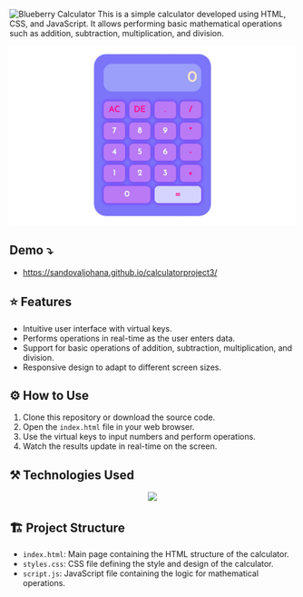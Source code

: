 
![Blueberry Calculator](https://github.com/Sandovaljohana/calculatorproject3/assets/149192818/14551c4f-5907-4245-aa89-67a4c84bc2f7)
This is a simple calculator developed using HTML, CSS, and JavaScript. It allows performing basic mathematical operations such as addition, subtraction, multiplication, and division.

![calculator-purple](public/src/images/calculator.png)

## Demo ⤵

- https://sandovaljohana.github.io/calculatorproject3/

## ⭐ Features

- Intuitive user interface with virtual keys.
- Performs operations in real-time as the user enters data.
- Support for basic operations of addition, subtraction, multiplication, and division.
- Responsive design to adapt to different screen sizes.

## ⚙ How to Use 

1. Clone this repository or download the source code.
2. Open the `index.html` file in your web browser.
3. Use the virtual keys to input numbers and perform operations.
4. Watch the results update in real-time on the screen.

## ⚒ Technologies Used


<p align="center">
  <a href="https://skillicons.dev">
    <img src="https://skillicons.dev/icons?i=git,github,figma,html,css,js" />
  </a>
</p>


## 🏗 Project Structure

- `index.html`: Main page containing the HTML structure of the calculator.
- `styles.css`: CSS file defining the style and design of the calculator.
- `script.js`: JavaScript file containing the logic for mathematical operations.
  


